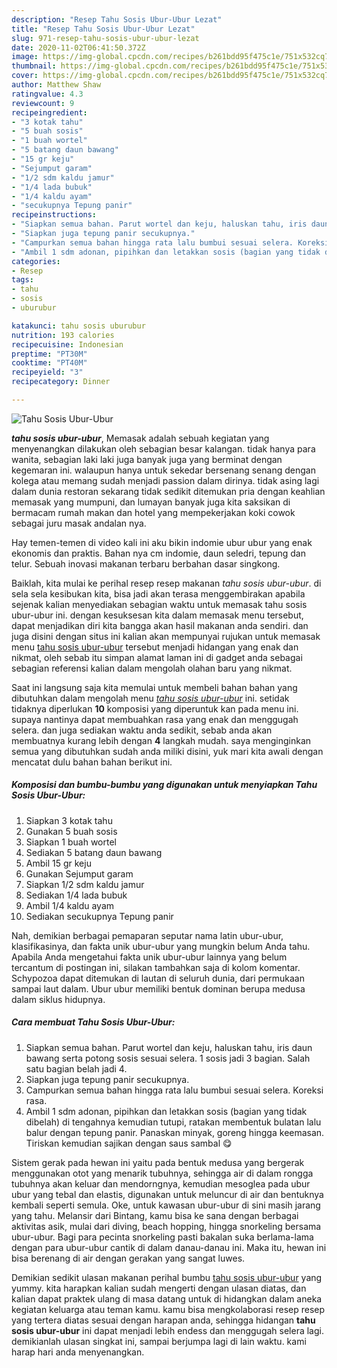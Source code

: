 ```yaml
---
description: "Resep Tahu Sosis Ubur-Ubur Lezat"
title: "Resep Tahu Sosis Ubur-Ubur Lezat"
slug: 971-resep-tahu-sosis-ubur-ubur-lezat
date: 2020-11-02T06:41:50.372Z
image: https://img-global.cpcdn.com/recipes/b261bdd95f475c1e/751x532cq70/tahu-sosis-ubur-ubur-foto-resep-utama.jpg
thumbnail: https://img-global.cpcdn.com/recipes/b261bdd95f475c1e/751x532cq70/tahu-sosis-ubur-ubur-foto-resep-utama.jpg
cover: https://img-global.cpcdn.com/recipes/b261bdd95f475c1e/751x532cq70/tahu-sosis-ubur-ubur-foto-resep-utama.jpg
author: Matthew Shaw
ratingvalue: 4.3
reviewcount: 9
recipeingredient:
- "3 kotak tahu"
- "5 buah sosis"
- "1 buah wortel"
- "5 batang daun bawang"
- "15 gr keju"
- "Sejumput garam"
- "1/2 sdm kaldu jamur"
- "1/4 lada bubuk"
- "1/4 kaldu ayam"
- "secukupnya Tepung panir"
recipeinstructions:
- "Siapkan semua bahan. Parut wortel dan keju, haluskan tahu, iris daun bawang serta potong sosis sesuai selera. 1 sosis jadi 3 bagian. Salah satu bagian belah jadi 4."
- "Siapkan juga tepung panir secukupnya."
- "Campurkan semua bahan hingga rata lalu bumbui sesuai selera. Koreksi rasa."
- "Ambil 1 sdm adonan, pipihkan dan letakkan sosis (bagian yang tidak dibelah) di tengahnya kemudian tutupi, ratakan membentuk bulatan lalu balur dengan tepung panir. Panaskan minyak, goreng hingga keemasan. Tiriskan kemudian sajikan dengan saus sambal 😋"
categories:
- Resep
tags:
- tahu
- sosis
- uburubur

katakunci: tahu sosis uburubur 
nutrition: 193 calories
recipecuisine: Indonesian
preptime: "PT30M"
cooktime: "PT40M"
recipeyield: "3"
recipecategory: Dinner

---
```



![Tahu Sosis Ubur-Ubur](https://img-global.cpcdn.com/recipes/b261bdd95f475c1e/751x532cq70/tahu-sosis-ubur-ubur-foto-resep-utama.jpg)

<b><i>tahu sosis ubur-ubur</i></b>, Memasak adalah sebuah kegiatan yang menyenangkan dilakukan oleh sebagian besar kalangan. tidak hanya para wanita, sebagian laki laki juga banyak juga yang berminat dengan kegemaran ini. walaupun hanya untuk sekedar bersenang senang dengan kolega atau memang sudah menjadi passion dalam dirinya. tidak asing lagi dalam dunia restoran sekarang tidak sedikit ditemukan pria dengan keahlian memasak yang mumpuni, dan lumayan banyak juga kita saksikan di bermacam rumah makan dan hotel yang mempekerjakan koki cowok sebagai juru masak andalan nya.

Hay temen-temen di video kali ini aku bikin indomie ubur ubur yang enak ekonomis dan praktis. Bahan nya cm indomie, daun seledri, tepung dan telur. Sebuah inovasi makanan terbaru berbahan dasar singkong.

Baiklah, kita mulai ke perihal resep resep makanan <i>tahu sosis ubur-ubur</i>. di sela sela kesibukan kita, bisa jadi akan terasa menggembirakan apabila sejenak kalian menyediakan sebagian waktu untuk memasak tahu sosis ubur-ubur ini. dengan kesuksesan kita dalam memasak menu tersebut, dapat menjadikan diri kita bangga akan hasil makanan anda sendiri. dan juga disini dengan situs ini kalian akan mempunyai rujukan untuk memasak menu <u>tahu sosis ubur-ubur</u> tersebut menjadi hidangan yang enak dan nikmat, oleh sebab itu simpan alamat laman ini di gadget anda sebagai sebagian referensi kalian dalam mengolah olahan baru yang nikmat.


Saat ini langsung saja kita memulai untuk membeli bahan bahan yang dibutuhkan dalam mengolah menu <u><i>tahu sosis ubur-ubur</i></u> ini. setidak tidaknya diperlukan <b>10</b> komposisi yang diperuntuk kan pada menu ini. supaya nantinya dapat membuahkan rasa yang enak dan menggugah selera. dan juga sediakan waktu anda sedikit, sebab anda akan membuatnya kurang lebih dengan <b>4</b> langkah mudah. saya menginginkan semua yang dibutuhkan sudah anda miliki disini, yuk mari kita awali dengan mencatat dulu bahan bahan berikut ini.

<!--inarticleads1-->

##### Komposisi dan bumbu-bumbu yang digunakan untuk menyiapkan Tahu Sosis Ubur-Ubur:

1. Siapkan 3 kotak tahu
1. Gunakan 5 buah sosis
1. Siapkan 1 buah wortel
1. Sediakan 5 batang daun bawang
1. Ambil 15 gr keju
1. Gunakan Sejumput garam
1. Siapkan 1/2 sdm kaldu jamur
1. Sediakan 1/4 lada bubuk
1. Ambil 1/4 kaldu ayam
1. Sediakan secukupnya Tepung panir


Nah, demikian berbagai pemaparan seputar nama latin ubur-ubur, klasifikasinya, dan fakta unik ubur-ubur yang mungkin belum Anda tahu. Apabila Anda mengetahui fakta unik ubur-ubur lainnya yang belum tercantum di postingan ini, silakan tambahkan saja di kolom komentar. Schypozoa dapat ditemukan di lautan di seluruh dunia, dari permukaan sampai laut dalam. Ubur ubur memiliki bentuk dominan berupa medusa dalam siklus hidupnya. 

<!--inarticleads2-->

##### Cara membuat Tahu Sosis Ubur-Ubur:

1. Siapkan semua bahan. Parut wortel dan keju, haluskan tahu, iris daun bawang serta potong sosis sesuai selera. 1 sosis jadi 3 bagian. Salah satu bagian belah jadi 4.
1. Siapkan juga tepung panir secukupnya.
1. Campurkan semua bahan hingga rata lalu bumbui sesuai selera. Koreksi rasa.
1. Ambil 1 sdm adonan, pipihkan dan letakkan sosis (bagian yang tidak dibelah) di tengahnya kemudian tutupi, ratakan membentuk bulatan lalu balur dengan tepung panir. Panaskan minyak, goreng hingga keemasan. Tiriskan kemudian sajikan dengan saus sambal 😋


Sistem gerak pada hewan ini yaitu pada bentuk medusa yang bergerak menggunakan otot yang menarik tubuhnya, sehingga air di dalam rongga tubuhnya akan keluar dan mendorngnya, kemudian mesoglea pada ubur ubur yang tebal dan elastis, digunakan untuk meluncur di air dan bentuknya kembali seperti semula. Oke, untuk kawasan ubur-ubur di sini masih jarang yang tahu. Melansir dari Bintang, kamu bisa ke sana dengan berbagai aktivitas asik, mulai dari diving, beach hopping, hingga snorkeling bersama ubur-ubur. Bagi para pecinta snorkeling pasti bakalan suka berlama-lama dengan para ubur-ubur cantik di dalam danau-danau ini. Maka itu, hewan ini bisa berenang di air dengan gerakan yang sangat luwes. 

Demikian sedikit ulasan makanan perihal bumbu <u>tahu sosis ubur-ubur</u> yang yummy. kita harapkan kalian sudah mengerti dengan ulasan diatas, dan kalian dapat praktek ulang di masa datang untuk di hidangkan dalam aneka kegiatan keluarga atau teman kamu. kamu bisa mengkolaborasi resep resep yang tertera diatas sesuai dengan harapan anda, sehingga hidangan <b>tahu sosis ubur-ubur</b> ini dapat menjadi lebih endess dan menggugah selera lagi. demikianlah ulasan singkat ini, sampai berjumpa lagi di lain waktu. kami harap hari anda menyenangkan.
